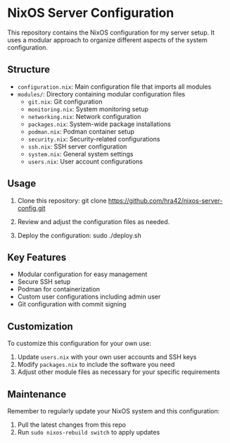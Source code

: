 # NixOS Server Configuration

This repository contains the NixOS configuration for my server setup. It uses a modular approach to organize different aspects of the system configuration.

## Structure

- `configuration.nix`: Main configuration file that imports all modules
- `modules/`: Directory containing modular configuration files
  - `git.nix`: Git configuration
  - `monitoring.nix`: System monitoring setup
  - `networking.nix`: Network configuration
  - `packages.nix`: System-wide package installations
  - `podman.nix`: Podman container setup
  - `security.nix`: Security-related configurations
  - `ssh.nix`: SSH server configuration
  - `system.nix`: General system settings
  - `users.nix`: User account configurations

## Usage

1. Clone this repository:
git clone https://github.com/hra42/nixos-server-config.git

2. Review and adjust the configuration files as needed.

3. Deploy the configuration:
sudo ./deploy.sh

## Key Features

- Modular configuration for easy management
- Secure SSH setup
- Podman for containerization
- Custom user configurations including admin user
- Git configuration with commit signing

## Customization

To customize this configuration for your own use:

1. Update `users.nix` with your own user accounts and SSH keys
2. Modify `packages.nix` to include the software you need
3. Adjust other module files as necessary for your specific requirements

## Maintenance

Remember to regularly update your NixOS system and this configuration:

1. Pull the latest changes from this repo
2. Run `sudo nixos-rebuild switch` to apply updates
